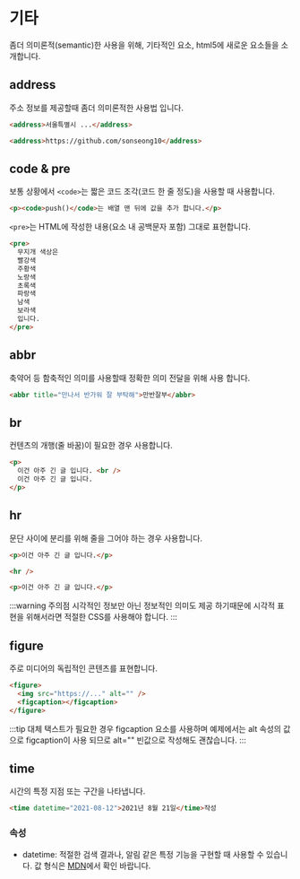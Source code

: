 # 기타

좀더 의미론적(semantic)한 사용을 위해, 기타적인 요소, html5에 새로운 요소들을 소개합니다.

## address

주소 정보를 제공할때 좀더 의미론적한 사용법 입니다.

```html
<address>서울특별시 ...</address>

<address>https://github.com/sonseong10</address>
```

## code & pre

보통 상황에서 `<code>`는 짧은 코드 조각(코드 한 줄 정도)을 사용할 때 사용합니다.

```html
<p><code>push()</code>는 배열 맨 뒤에 값을 추가 합니다.</p>
```

`<pre>`는 HTML에 작성한 내용(요소 내 공백문자 포함) 그대로 표현합니다.

```html
<pre>
  무지개 색상은
  빨강색
  주황색
  노랑색
  초록색
  파랑색
  남색
  보라색
  입니다.
</pre>
```

## abbr

축약어 등 함축적인 의미를 사용할때 정확한 의미 전달을 위해 사용 합니다.

```html
<abbr title="만나서 반가워 잘 부탁해">만반잘부</abbr>
```

## br

컨텐츠의 개행(줄 바꿈)이 필요한 경우 사용합니다.

```html
<p>
  이건 아주 긴 글 입니다. <br />
  이건 아주 긴 글 입니다.
</p>
```

## hr

문단 사이에 분리를 위해 줄을 그어야 하는 경우 사용합니다.

```html
<p>이건 아주 긴 글 입니다.</p>

<hr />

<p>이건 아주 긴 글 입니다.</p>
```

:::warning 주의점
시각적인 정보만 아닌 정보적인 의미도 제공 하기때문에
시각적 표현을 위해서라면 적절한 CSS를 사용해야 합니다.
:::

## figure <Badge type="tip" text="HTML5" vertical="middle" />

주로 미디어의 독립적인 콘텐츠를 표현합니다.

```html
<figure>
  <img src="https://..." alt="" />
  <figcaption></figcaption>
</figure>
```

:::tip
대체 택스트가 필요한 경우 figcaption 요소를 사용하며 예제에서는
alt 속성의 값으로 figcaption이 사용 되므로 alt="" 빈값으로 작성해도 괜찮습니다.
:::

## time <Badge type="tip" text="HTML5" vertical="middle" />

시간의 특정 지점 또는 구간을 나타냅니다.

```html
<time datetime="2021-08-12">2021년 8월 21일</time>작성
```

### 속성

- datetime: 적절한 검색 결과나, 알림 같은 특정 기능을 구현할 때 사용할 수 있습니다. 값 형식은 [MDN](https://developer.mozilla.org/ko/docs/Web/HTML/Element/time)에서 확인 바랍니다.
